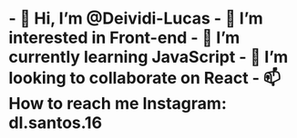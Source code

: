   <h1>- 👋 Hi, I’m @Deividi-Lucas
- 👀 I’m interested in Front-end
- 🌱 I’m currently learning JavaScript
- 💞️ I’m looking to collaborate on React 
- 📫 How to reach me Instagram: dl.santos.16

<!---
Deividi-Lucas/Deividi-Lucas is a ✨ special ✨ repository because its `README.md` (this file) appears on your GitHub profile.
You can click the Preview link to take a look at your changes.
--->
